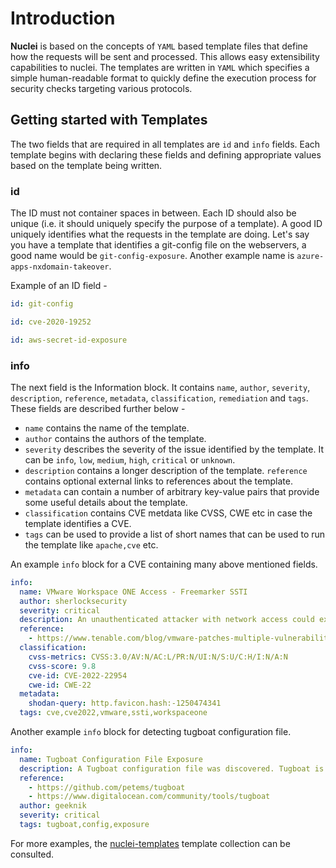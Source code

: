 # Introduction

**Nuclei** is based on the concepts of `YAML` based template files that define how the requests will be sent and processed. This allows easy extensibility capabilities to nuclei. The templates are written in `YAML` which specifies a simple human-readable format to quickly define the execution process for security checks targeting various protocols.

## Getting started with Templates

The two fields that are required in all templates are `id` and `info` fields. Each template begins with declaring these fields and defining appropriate values based on the template being written.

### id

The ID must not container spaces in between. Each ID should also be unique (i.e. it should uniquely specify the purpose of a template). A good ID uniquely identifies what the requests in the template are doing. Let's say you have a template that identifies a git-config file on the webservers, a good name would be `git-config-exposure`. Another example name is `azure-apps-nxdomain-takeover`.

Example of an ID field - 

```yaml
id: git-config
```

```yaml
id: cve-2020-19252
```

```yaml
id: aws-secret-id-exposure
```

### info

The next field is the Information block. It contains `name`, `author`, `severity`, `description`, `reference`, `metadata`, `classification`, `remediation` and `tags`. These fields are described further below - 

- `name` contains the name of the template. 
- `author` contains the authors of the template. 
- `severity` describes the severity of the issue identified by the template. It can be `info`, `low`, `medium`, `high`, `critical` or `unknown`. 
- `description` contains a longer description of the template. `reference` contains optional external links to references about the template. 
- `metadata` can contain a number of arbitrary key-value pairs that provide some useful details about the template. 
- `classification` contains CVE metdata like CVSS, CWE etc in case the template identifies a CVE. 
- `tags` can be used to provide a list of short names that can be used to run the template like `apache,cve` etc.

An example `info` block for a CVE containing many above mentioned fields.

```yaml
info:
  name: VMware Workspace ONE Access - Freemarker SSTI
  author: sherlocksecurity
  severity: critical
  description: An unauthenticated attacker with network access could exploit this vulnerability by sending a specially crafted request to a vulnerable VMware Workspace ONE or Identity Manager. Successful exploitation could result in remote code execution by exploiting a server-side template injection flaw.
  reference:
    - https://www.tenable.com/blog/vmware-patches-multiple-vulnerabilities-in-workspace-one-vmsa-2022-0011
  classification:
    cvss-metrics: CVSS:3.0/AV:N/AC:L/PR:N/UI:N/S:U/C:H/I:N/A:N
    cvss-score: 9.8
    cve-id: CVE-2022-22954
    cwe-id: CWE-22
  metadata:
    shodan-query: http.favicon.hash:-1250474341
  tags: cve,cve2022,vmware,ssti,workspaceone
```

Another example `info` block for detecting tugboat configuration file.

```yaml
info:
  name: Tugboat Configuration File Exposure
  description: A Tugboat configuration file was discovered. Tugboat is a command line tool for interacting with DigitalOcean droplets.
  reference:
    - https://github.com/petems/tugboat
    - https://www.digitalocean.com/community/tools/tugboat
  author: geeknik
  severity: critical
  tags: tugboat,config,exposure
```

For more examples, the [nuclei-templates](https://github.com/projectdiscovery/nuclei-templates) template collection can be consulted.